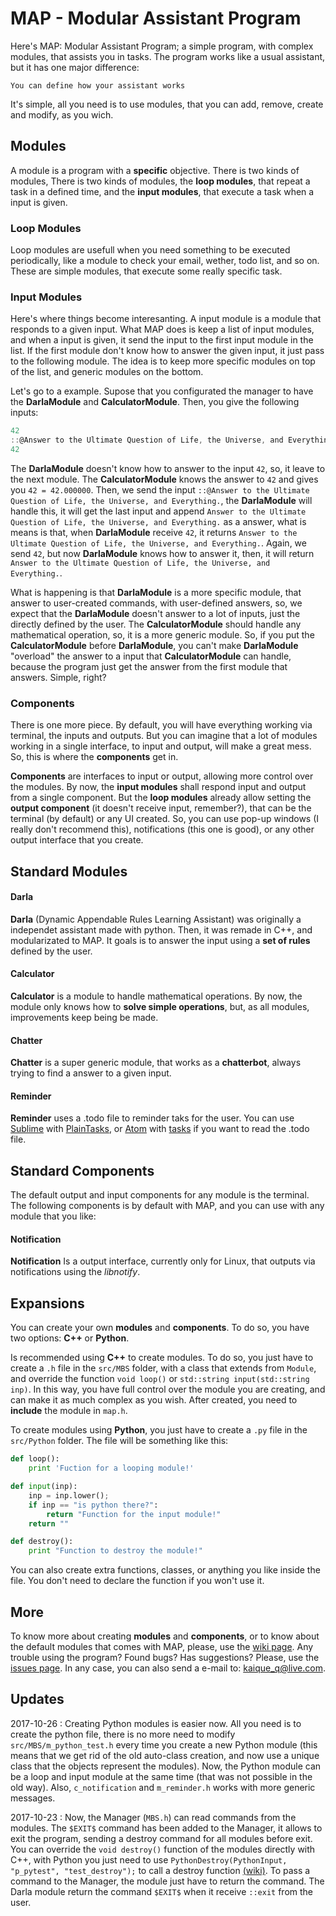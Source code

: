 # MAP - Modular Assistant Program

Here's MAP: Modular Assistant Program; a simple program, with complex modules, that assists you in tasks. The program works like a usual assistant, but it has one major difference:
```
You can define how your assistant works
```
It's simple, all you need is to use modules, that you can add, remove, create and modify, as you wich.

## Modules
A module is a program with a **specific** objective. There is two kinds of modules, There is two kinds of modules, the **loop modules**, that repeat a task in a defined time, and the **input modules**, that execute a task when a input is given.

### Loop Modules
Loop modules are usefull when you need something to be executed periodically, like a module to check your email, wether, todo list, and so on. These are simple modules, that execute some really specific task.

### Input Modules
Here's where things become interesanting. A input module is a module that responds to a given input. What MAP does is keep a list of input modules, and when a input is given, it send the input to the first input module in the list. If the first module don't know how to answer the given input, it just pass to the following module. The idea is to keep more specific modules on top of the list, and generic modules on the bottom.

Let's go to a example. Supose that you configurated the manager to have the **DarlaModule** and **CalculatorModule**. Then, you give the following inputs:
```C
42
::@Answer to the Ultimate Question of Life, the Universe, and Everything.
42
```
The **DarlaModule** doesn't know how to answer to the input `42`, so, it leave to the next module. The **CalculatorModule** knows the answer to `42` and gives you `42 = 42.000000`. Then, we send the input `::@Answer to the Ultimate Question of Life, the Universe, and Everything.`, the **DarlaModule** will handle this, it will get the last input and append `Answer to the Ultimate Question of Life, the Universe, and Everything.` as a answer, what is means is that, when **DarlaModule** receive `42`, it returns `Answer to the Ultimate Question of Life, the Universe, and Everything.`. Again, we send `42`, but now **DarlaModule** knows how to answer it, then, it will return `Answer to the Ultimate Question of Life, the Universe, and Everything.`.

What is happening is that **DarlaModule** is a more specific module, that answer to user-created commands, with user-defined answers, so, we expect that the **DarlaModule** doesn't answer to a lot of inputs, just the directly defined by the user. The **CalculatorModule** should handle any mathematical operation, so, it is a more generic module. So, if you put the **CalculatorModule** before **DarlaModule**, you can't make **DarlaModule** "overload" the answer to a input that **CalculatorModule** can handle, because the program just get the answer from the first module that answers. Simple, right?

### Components
There is one more piece. By default, you will have everything working via terminal, the inputs and outputs. But you can imagine that a lot of modules working in a single interface, to input and output, will make a great mess. So, this is where the **components** get in.

**Components** are interfaces to input or output, allowing more control over the modules. By now, the **input modules** shall respond input and output from a single component. But the __loop modules__ already allow setting the **output component** (it doesn't receive input, remember?), that can be the terminal (by default) or any UI created. So, you can use pop-up windows (I really don't recommend this), notifications (this one is good), or any other output interface that you create.

## Standard Modules
#### Darla
**Darla** (Dynamic Appendable Rules Learning Assistant) was originally a independet assistant made with python. Then, it was remade in C++, and modularizated to MAP. It goals is to answer the input using a **set of rules** defined by the user.
#### Calculator
**Calculator** is a module to handle mathematical operations. By now, the module only knows how to **solve simple operations**, but, as all modules, improvements keep being be made.
#### Chatter
**Chatter** is a super generic module, that works as a **chatterbot**, always trying to find a answer to a given input.
#### Reminder
**Reminder** uses a .todo file to reminder taks for the user. You can use [Sublime](https://www.sublimetext.com/) with [PlainTasks](https://github.com/aziz/PlainTasks), or [Atom](https://atom.io/) with [tasks](https://atom.io/packages/tasks) if you want to read the .todo file.
## Standard Components
The default output and input components for any module is the terminal. The following components is by default with MAP, and you can use with any module that you like:
#### Notification
**Notification** Is a output interface, currently only for Linux, that outputs via notifications using the _libnotify_.

## Expansions
You can create your own **modules** and **components**. To do so, you have two options: **C++** or **Python**. 

Is recommended using **C++** to create modules. To do so, you just have to create a `.h` file in the `src/MBS` folder, with a class that extends from `Module`, and override the function `void loop()` or `std::string input(std::string inp)`. In this way, you have full control over the module you are creating, and can make it as much complex as you wish. After created, you need to **include** the module in `map.h`.

To create modules using **Python**, you just have to create a `.py` file in the `src/Python` folder. The file will be something like this:
```Python
def loop():
	print 'Fuction for a looping module!'

def input(inp):
	inp = inp.lower();
	if inp == "is python there?":
		return "Function for the input module!"
	return ""

def destroy():
	print "Function to destroy the module!"
```
You can also create extra functions, classes, or anything you like inside the file. You don't need to declare the function if you won't use it.

## More
To know more about creating **modules** and **components**, or to know about the default modules that comes with MAP, please, use the [wiki page](https://github.com/kiq005/Modular-Assistant-Program/wiki). Any trouble using the program? Found bugs? Has suggestions? Please, use the [issues page](https://github.com/kiq005/Modular-Assistant-Program/issues). In any case, you can also send a e-mail to: [kaique_q@live.com](mailto:kaique_q@live.com). 

## Updates
2017-10-26 : Creating Python modules is easier now. All you need is to create the python file, there is no more need to modify `src/MBS/m_python_test.h` every time you create a new Python module (this means that we get rid of the old auto-class creation, and now use a unique class that the objects represent the modules). Now, the Python module can be a loop and input module at the same time (that was not possible in the old way). Also, `c_notification` and `m_reminder.h` works with more generic messages.

2017-10-23 : Now, the Manager (`MBS.h`) can read commands from the modules. The `$EXIT$` command has been added to the Manager, it allows to exit the program, sending a destroy command for all modules before exit. You can override the `void destroy()` function of the modules directly with C++, with Python you just need to use `PythonDestroy(PythonInput, "p_pytest", "test_destroy");` to call a destroy function [(wiki)](https://github.com/kiq005/Modular-Assistant-Program/wiki/Python). To pass a command to the Manager, the module just have to return the command. The Darla module return the command `$EXIT$` when it receive `::exit` from the user.
